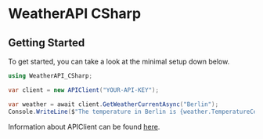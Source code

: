 # WeatherAPI CSharp

## Getting Started
To get started, you can take a look at the minimal setup down below.

```csharp
using WeatherAPI_CSharp;

var client = new APIClient("YOUR-API-KEY");

var weather = await client.GetWeatherCurrentAsync("Berlin");
Console.WriteLine($"The temperature in Berlin is {weather.TemperatureCelsius}C at a wind speed of {weather.WindKph}km/h");
```
Information about APIClient can be found [here](https://underthefoxtree.github.io/WeatherAPI-CSharp/api/WeatherAPI_CSharp.APIClient.html).
